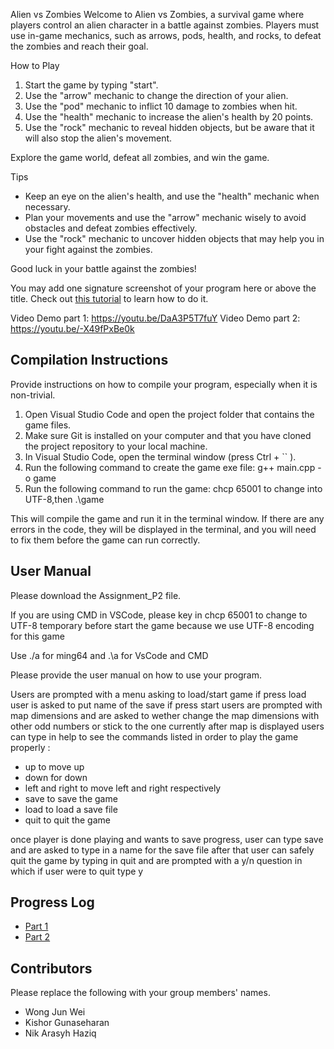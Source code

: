 Alien vs Zombies
Welcome to Alien vs Zombies, a survival game where players control an alien character in a battle against zombies. Players must use in-game mechanics, such as arrows, pods, health, and rocks, to defeat the zombies and reach their goal.

How to Play
1. Start the game by typing "start".
2. Use the "arrow" mechanic to change the direction of your alien.
3. Use the "pod" mechanic to inflict 10 damage to zombies when hit.
4. Use the "health" mechanic to increase the alien's health by 20 points.
5. Use the "rock" mechanic to reveal hidden objects, but be aware that it will also stop the alien's movement.

Explore the game world, defeat all zombies, and win the game.

Tips
- Keep an eye on the alien's health, and use the "health" mechanic when necessary.
- Plan your movements and use the "arrow" mechanic wisely to avoid obstacles and defeat zombies effectively.
- Use the "rock" mechanic to uncover hidden objects that may help you in your fight against the zombies.

Good luck in your battle against the zombies!

You may add one signature screenshot of your program here or above the title. Check out [this tutorial](https://www.digitalocean.com/community/tutorials/markdown-markdown-images) to learn how to do it.

Video Demo part 1: https://youtu.be/DaA3P5T7fuY 
Video Demo part 2: https://youtu.be/-X49fPxBe0k

## Compilation Instructions

Provide instructions on how to compile your program, especially when it is non-trivial.

1. Open Visual Studio Code and open the project folder that contains the game files.
2. Make sure Git is installed on your computer and that you have cloned the project repository to your local machine.
3. In Visual Studio Code, open the terminal window (press Ctrl + `` ).
4. Run the following command to create the game exe file:
g++ main.cpp -o game
5. Run the following command to run the game:
chcp 65001 to change into UTF-8,then
.\game

This will compile the game and run it in the terminal window. If there are any errors in the code, they will be displayed in the terminal, and you will need to fix them before the game can run correctly.

## User Manual
Please download the  Assignment_P2 file.

If you are using CMD in VSCode, please key in chcp 65001 to change to UTF-8 temporary before start the game because we use UTF-8 encoding for this game

Use ./a for ming64 and .\a for VsCode and CMD

Please provide the user manual on how to use your program.

Users are prompted with a menu asking to load/start game
if press load user is asked to put name of the save
if press start users are prompted with map dimensions and are asked to wether change the map dimensions with other odd numbers or stick to the one currently
after map is displayed users can type in help to see the commands listed in order to play the game properly :

- up to move up
- down for down
- left and right to move left and right respectively
- save to save the game
- load to load a save file
- quit to quit the game

once player is done playing and wants to save progress, user can type save and are asked to type in a name for the save file
after that user can safely quit the game by typing in quit and are prompted with a y/n question in which if user were to quit type y


## Progress Log

- [Part 1](PART1.md)
- [Part 2](PART2.md)

## Contributors

Please replace the following with your group members' names. 

- Wong Jun Wei
- Kishor Gunaseharan
- Nik Arasyh Haziq
